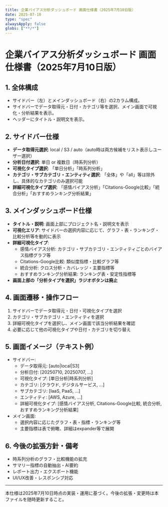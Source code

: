 ```yaml
---
title: 企業バイアス分析ダッシュボード 画面仕様書（2025年7月10日版）
date: 2025-07-10
type: "spec"
alwaysApply: false
globs: ["**/*"]
---
```


# 企業バイアス分析ダッシュボード 画面仕様書（2025年7月10日版）

## 1. 全体構成
- サイドバー（左）とメインダッシュボード（右）の2カラム構成。
- サイドバーでデータ取得元・日付・カテゴリ等を選択、メイン画面で可視化・分析結果を表示。
- ヘッダーにタイトル・説明文を表示。

## 2. サイドバー仕様
- **データ取得元選択**: local / S3 / auto（auto時は両方候補をリスト表示しユーザー選択）
- **分析日付選択**: 単日 or 複数日（時系列分析）
- **可視化タイプ選択**: 「単日分析」「時系列分析」
- **カテゴリ・サブカテゴリ・エンティティ選択**: 「全体」や「all」等は除外し、具体的なカテゴリのみ選択可能
- **詳細可視化タイプ選択**: 「感情バイアス分析」「Citations-Google比較」「統合分析」「おすすめランキング分析結果」

## 3. メインダッシュボード仕様
- **タイトル・説明**: 画面上部にプロジェクト名・説明文を表示
- **可視化エリア**: サイドバーの選択内容に応じて、グラフ・表・ランキング・比較分析等を動的に表示
- **詳細可視化タイプ**:
    - 感情バイアス分析: カテゴリ・サブカテゴリ・エンティティごとのバイアス指標グラフ等
    - Citations-Google比較: 類似度指標・比較グラフ等
    - 統合分析: クロス分析・カバレッジ・主要指標等
    - おすすめランキング分析結果: ランキング表・安定性指標等
- **画面上部の「分析タイプを選択」ラジオボタンは廃止**

## 4. 画面遷移・操作フロー
1. サイドバーでデータ取得元・日付・可視化タイプを選択
2. カテゴリ・サブカテゴリ・エンティティを選択
3. 詳細可視化タイプを選択し、メイン画面で該当分析結果を確認
4. 必要に応じて他の可視化タイプや日付・カテゴリを切り替え

## 5. 画面イメージ（テキスト例）
- サイドバー:
    - データ取得元: [auto|local|S3]
    - 分析日付: [20250710, 20250707, ...]
    - 可視化タイプ: [単日分析|時系列分析]
    - カテゴリ: [クラウド, デジタルサービス, ...]
    - サブカテゴリ: [IaaS, PaaS, ...]
    - エンティティ: [AWS, Azure, ...]
    - 詳細可視化タイプ: [感情バイアス分析, Citations-Google比較, 統合分析, おすすめランキング分析結果]
- メイン画面:
    - 選択内容に応じたグラフ・表・指標・ランキング等
    - 主要指標は表で俯瞰、詳細はexpander等で展開

## 6. 今後の拡張方針・備考
- 時系列分析のグラフ・比較機能の拡充
- サマリー指標の自動抽出・AI要約
- レポート出力・エクスポート機能
- UI/UX改善・レスポンシブ対応

---

本仕様は2025年7月10日時点の実装・運用に基づく。今後の拡張・変更時は本ファイルを随時更新すること。